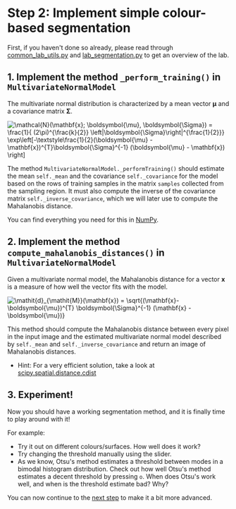 # Step 2: Implement simple colour-based segmentation
First, if you haven't done so already, please read through [common_lab_utils.py](../common_lab_utils.py) and [lab_segmentation.py](../lab_segmentation.py) to get an overview of the lab.

## 1. Implement the method `_perform_training()` in `MultivariateNormalModel`
The multivariate normal distribution is characterized by a mean vector **&mu;** and a covariance matrix **&Sigma;**.

![\mathcal{N}(\mathbf{x}; \boldsymbol{\mu}, \boldsymbol{\Sigma}) =
\frac{1}{ (2\pi)^{\frac{k}{2}} \left|\boldsymbol{\Sigma}\right|^{\frac{1}{2}}}
\exp\left[-\textstyle\frac{1}{2}(\boldsymbol{\mu} - \mathbf{x})^{T}\boldsymbol{\Sigma}^{-1}
(\boldsymbol{\mu} - \mathbf{x}) \right]](img/multivariate_normal_distribution.png)

The method `MultivariateNormalModel._performTraining()` should estimate the mean `self._mean` and the covariance `self._covariance` for the model based on the rows of training samples in the matrix `samples` collected from the sampling region.
It must also compute the inverse of the covariance matrix `self._inverse_covariance`, which we will later use to compute the Mahalanobis distance.

You can find everything you need for this in [NumPy](https://numpy.org/).
 

## 2. Implement the method `compute_mahalanobis_distances()` in `MultivariateNormalModel`
Given a multivariate normal model, the Mahalanobis distance for a vector **x** is a measure of how well the vector fits with the model.

![\mathit{d}_{\mathit{M}}(\mathbf{x}) = \sqrt{(\mathbf{x}-\boldsymbol{\mu})^{T} \boldsymbol{\Sigma}^{-1} 
(\mathbf{x} - \boldsymbol{\mu})}](img/mahalanobis_distance.png)

This method should compute the Mahalanobis distance between every pixel in the input image and the estimated multivariate
normal model described by `self._mean` and `self._inverse_covariance` and return an image of Mahalanobis distances.

- Hint: For a very efficient solution, take a look at [scipy.spatial.distance.cdist](https://docs.scipy.org/doc/scipy-1.8.0/html-scipyorg/reference/generated/scipy.spatial.distance.cdist.html?highlight=cdist#scipy-spatial-distance-cdist) 

## 3. Experiment!
Now you should have a working segmentation method, and it is finally time to play around with it!

For example:
- Try it out on different colours/surfaces. How well does it work?
- Try changing the threshold manually using the slider.
- As we know, Otsu's method estimates a threshold between modes in a bimodal histogram distribution.
  Check out how well Otsu's method estimates a decent threshold by pressing `o`.
  When does Otsu's work well, and when is the threshold estimate bad?
  Why?


You can now continue to the [next step](3-further-work.md) to make it a bit more advanced.